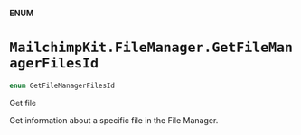 **ENUM**

# `MailchimpKit.FileManager.GetFileManagerFilesId`

```swift
enum GetFileManagerFilesId
```

Get file

Get information about a specific file in the File Manager.
